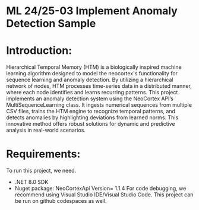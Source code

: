 # ML 24/25-03 Implement Anomaly Detection Sample

# Introduction:

Hierarchical Temporal Memory (HTM) is a biologically inspired machine learning algorithm designed to model the neocortex's functionality for sequence learning and anomaly detection. By utilizing a hierarchical network of nodes, HTM processes time-series data in a distributed manner, where each node identifies and learns recurring patterns. This project implements an anomaly detection system using the NeoCortex API’s MultiSequenceLearning class. It ingests numerical sequences from multiple CSV files, trains the HTM engine to recognize temporal patterns, and detects anomalies by highlighting deviations from learned norms. This innovative method offers robust solutions for dynamic and predictive analysis in real-world scenarios.

# Requirements:

To run this project, we need.
* .NET 8.0 SDK
* Nuget package: NeoCortexApi Version= 1.1.4
For code debugging, we recommend using Visual Studio IDE/Visual Studio Code. This project can be run on github codespaces as well.










